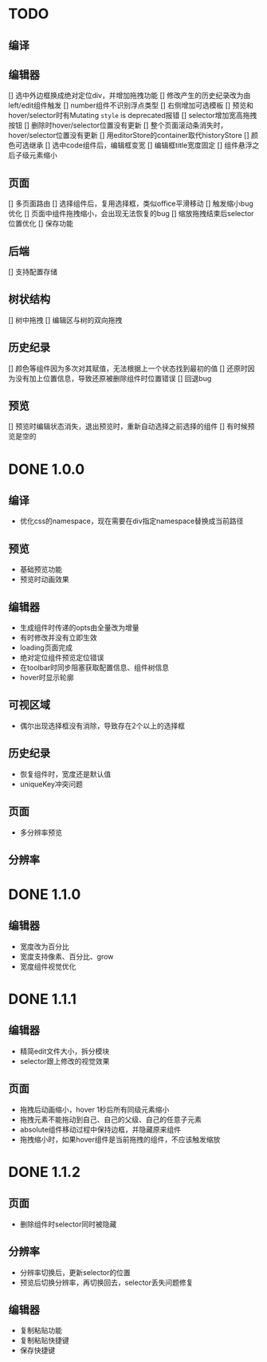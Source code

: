 TODO
===================

## 编译

## 编辑器
[] 选中外边框换成绝对定位div，并增加拖拽功能
[] 修改产生的历史纪录改为由left/edit组件触发
[] number组件不识别浮点类型
[] 右侧增加可选模板
[] 预览和hover/selector时有Mutating `style` is deprecated报错
[] selector增加宽高拖拽按钮
[] 删除时hover/selector位置没有更新
[] 整个页面滚动条消失时，hover/selector位置没有更新
[] 用editorStore的container取代historyStore
[] 颜色可选继承
[] 选中code组件后，编辑框变宽
[] 编辑框title宽度固定
[] 组件悬浮之后子级元素缩小

## 页面
[] 多页面路由
[] 选择组件后，复用选择框，类似office平滑移动
[] 触发缩小bug优化
[] 页面中组件拖拽缩小，会出现无法恢复的bug
[] 缩放拖拽结束后selector位置优化
[] 保存功能

## 后端
[] 支持配置存储

## 树状结构
[] 树中拖拽
[] 编辑区与树的双向拖拽

## 历史纪录
[] 颜色等组件因为多次对其赋值，无法根据上一个状态找到最初的值
[] 还原时因为没有加上位置信息，导致还原被删除组件时位置错误
[] 回退bug

## 预览

[] 预览时编辑状态消失，退出预览时，重新自动选择之前选择的组件
[] 有时候预览是空的


DONE 1.0.0
===================

## 编译
- 优化css的namespace，现在需要在div指定namespace替换成当前路径

## 预览
- 基础预览功能
- 预览时动画效果

## 编辑器
- 生成组件时传递的opts由全量改为增量
- 有时修改并没有立即生效
- loading页面完成
- 绝对定位组件预览定位错误
- 在toolbar时同步阻塞获取配置信息、组件树信息
- hover时显示轮廓

## 可视区域
- 偶尔出现选择框没有消除，导致存在2个以上的选择框

## 历史纪录
- 恢复组件时，宽度还是默认值
- uniqueKey冲突问题

## 页面
- 多分辨率预览

## 分辨率


DONE 1.1.0
===================

## 编辑器
- 宽度改为百分比
- 宽度支持像素、百分比、grow
- 宽度组件视觉优化

DONE 1.1.1
===================

## 编辑器
- 精简edit文件大小，拆分模块
- selector跟上修改的视觉效果

## 页面
- 拖拽后动画缩小，hover 1秒后所有同级元素缩小
- 拖拽元素不能拖动到自己、自己的父级、自己的任意子元素
- absolute组件移动过程中保持边框，并隐藏原来组件
- 拖拽缩小时，如果hover组件是当前拖拽的组件，不应该触发缩放

DONE 1.1.2
===================

## 页面
- 删除组件时selector同时被隐藏

## 分辨率
- 分辨率切换后，更新selector的位置
- 预览后切换分辨率，再切换回去，selector丢失问题修复

## 编辑器
- 复制粘贴功能
- 复制粘贴快捷键
- 保存快捷键